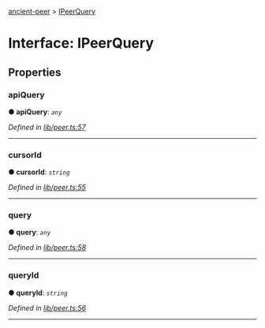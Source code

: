 [ancient-peer](../README.md) > [IPeerQuery](../interfaces/ipeerquery.md)



# Interface: IPeerQuery


## Properties
<a id="apiquery"></a>

###  apiQuery

**●  apiQuery**:  *`any`* 

*Defined in [lib/peer.ts:57](https://github.com/AncientSouls/Peer/blob/e61cf1a/src/lib/peer.ts#L57)*





___

<a id="cursorid"></a>

###  cursorId

**●  cursorId**:  *`string`* 

*Defined in [lib/peer.ts:55](https://github.com/AncientSouls/Peer/blob/e61cf1a/src/lib/peer.ts#L55)*





___

<a id="query"></a>

###  query

**●  query**:  *`any`* 

*Defined in [lib/peer.ts:58](https://github.com/AncientSouls/Peer/blob/e61cf1a/src/lib/peer.ts#L58)*





___

<a id="queryid"></a>

###  queryId

**●  queryId**:  *`string`* 

*Defined in [lib/peer.ts:56](https://github.com/AncientSouls/Peer/blob/e61cf1a/src/lib/peer.ts#L56)*





___


